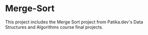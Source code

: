 # Merge-Sort
This project includes the Merge Sort project from Patika.dev's Data Structures and Algorithms course final projects.
